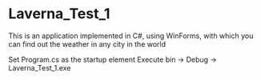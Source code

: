 # Laverna_Test_1
 This is an application implemented in C#, using WinForms, with which you can find out the weather in any city in the world 


Set Program.cs as the startup element
Execute bin -> Debug -> Laverna_Test_1.exe
